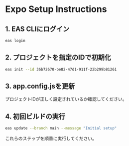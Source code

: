 # Expo Setup Instructions

## 1. EAS CLIにログイン
```bash
eas login
```

## 2. プロジェクトを指定のIDで初期化
```bash
eas init --id 36b72670-be82-47d1-911f-22b299b81261
```

## 3. app.config.jsを更新
プロジェクトIDが正しく設定されているか確認してください。

## 4. 初回ビルドの実行
```bash
eas update --branch main --message "Initial setup"
```

これらのステップを順番に実行してください。